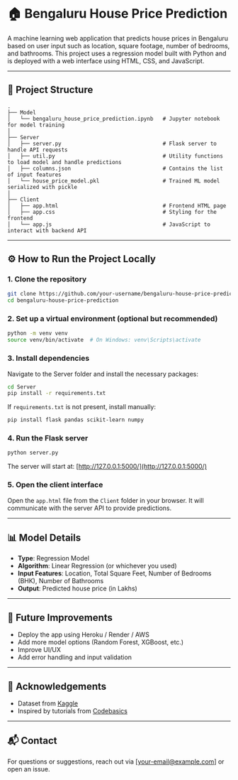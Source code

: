 # 🏠 Bengaluru House Price Prediction

A machine learning web application that predicts house prices in Bengaluru based on user input such as location, square footage, number of bedrooms, and bathrooms. This project uses a regression model built with Python and is deployed with a web interface using HTML, CSS, and JavaScript.

---

## 📁 Project Structure

```
.
├── Model
│   └── bengaluru_house_price_prediction.ipynb   # Jupyter notebook for model training
│
├── Server
│   ├── server.py                                # Flask server to handle API requests
│   ├── util.py                                  # Utility functions to load model and handle predictions
│   ├── columns.json                             # Contains the list of input features
│   └── house_price_model.pkl                    # Trained ML model serialized with pickle
│
├── Client
│   ├── app.html                                 # Frontend HTML page
│   ├── app.css                                  # Styling for the frontend
│   └── app.js                                   # JavaScript to interact with backend API
```

---

## ⚙️ How to Run the Project Locally

### 1. Clone the repository

```bash
git clone https://github.com/your-username/bengaluru-house-price-prediction.git
cd bengaluru-house-price-prediction
```

### 2. Set up a virtual environment (optional but recommended)

```bash
python -m venv venv
source venv/bin/activate  # On Windows: venv\Scripts\activate
```

### 3. Install dependencies

Navigate to the Server folder and install the necessary packages:

```bash
cd Server
pip install -r requirements.txt
```

If `requirements.txt` is not present, install manually:

```bash
pip install flask pandas scikit-learn numpy
```

### 4. Run the Flask server

```bash
python server.py
```

The server will start at: [http://127.0.0.1:5000/](http://127.0.0.1:5000/)

### 5. Open the client interface

Open the `app.html` file from the `Client` folder in your browser. It will communicate with the server API to provide predictions.

---

## 📊 Model Details

- **Type**: Regression Model  
- **Algorithm**: Linear Regression (or whichever you used)  
- **Input Features**: Location, Total Square Feet, Number of Bedrooms (BHK), Number of Bathrooms  
- **Output**: Predicted house price (in Lakhs)

---

## 🚀 Future Improvements

- Deploy the app using Heroku / Render / AWS  
- Add more model options (Random Forest, XGBoost, etc.)  
- Improve UI/UX  
- Add error handling and input validation  

---

## 📌 Acknowledgements

- Dataset from [Kaggle](https://www.kaggle.com/)  
- Inspired by tutorials from [Codebasics](https://www.youtube.com/c/codebasics)

---

## 📬 Contact

For questions or suggestions, reach out via [your-email@example.com] or open an issue.